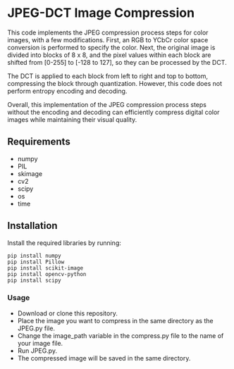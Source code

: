 # JPEG-DCT Image Compression


This code implements the JPEG compression process steps for color images, with a few modifications. First, an RGB to YCbCr color space conversion is performed to specify the color. Next, the original image is divided into blocks of 8 x 8, and the pixel values within each block are shifted from [0-255] to [-128 to 127], so they can be processed by the DCT.

The DCT is applied to each block from left to right and top to bottom, compressing the block through quantization. However, this code does not perform entropy encoding and decoding.

Overall, this implementation of the JPEG compression process steps without the encoding and decoding can efficiently compress digital color images while maintaining their visual quality.



## Requirements

* numpy
* PIL
* skimage
* cv2
* scipy
* os
* time

## Installation

Install the required libraries by running:

```
pip install numpy
pip install Pillow
pip install scikit-image
pip install opencv-python
pip install scipy
```

### Usage

* Download or clone this repository.
* Place the image you want to compress in the same directory as the JPEG.py file.
* Change the image_path variable in the compress.py file to the name of your image file.
* Run JPEG.py.
* The compressed image will be saved in the same directory.

